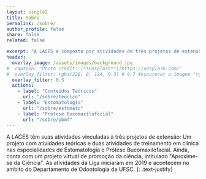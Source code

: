 ```yaml
---
layout: single2
title: Sobre
permalink: /sobre/
author_profile: false
share: false
related: false

excerpt: "A LACES é composta por atividades de três projetos de extensão: Atividades teóricas, Treinamento em Estomatologia, Treinamento em Prótese Bucomaxilofacial."
header:
  overlay_image: /assets/images/background.jpg
#  caption: "Photo credit: [**Unsplash**](https://unsplash.com)"
#  overlay_filter: rgba(228, 0, 124, 0.3) # 0.7 #escurecer a imagem "rgba(255, 0, 0, 0.5)""
  overlay_filter: 0.5
  actions:
    - label: "Conteúdos Teóricos"
      url: "/sobre/teorico"
    - label: "Estomatologia"
      url: "/sobre/estomato"
    - label: "Prótese Bucomaxilofacial"
      url: "/sobre/pbmf"
---
```

A LACES têm suas atividades vinculadas à três projetos de extensão: Um projeto com atividades teóricas e duas atividades de treinamento em clínica nas especialidades de Estomatologia e Prótese Bucomaxilofacial. Ainda, conta com um projeto virtual de promoção da ciência, intitulado "Aproxime-se da Ciência". As atividades da Liga iniciaram em 2019 e acontecem no ambito do Departamento de Odontologia da UFSC.
{: .text-justify}
